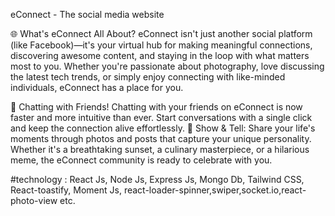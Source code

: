  eConnect - The social media website 

🌐 What's eConnect All About?
eConnect isn't just another social platform (like Facebook)—it's your virtual hub for making meaningful connections, discovering awesome content, and staying in the loop with what matters most to you. Whether you're passionate about photography, love discussing the latest tech trends, or simply enjoy connecting with like-minded individuals, eConnect has a place for you.

💬 Chatting with Friends!
Chatting with your friends on eConnect is now faster and more intuitive than ever. Start conversations with a single click and keep the connection alive effortlessly.
📸 Show & Tell:
Share your life's moments through photos and posts that capture your unique personality. Whether it's a breathtaking sunset, a culinary masterpiece, or a hilarious meme, the eConnect community is ready to celebrate with you.


#technology : React Js, Node Js, Express Js, Mongo Db, Tailwind CSS, React-toastify, Moment Js, react-loader-spinner,swiper,socket.io,react-photo-view etc.